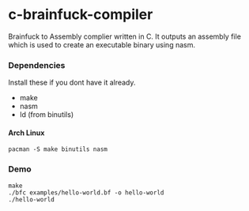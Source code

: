# c-brainfuck-compiler
Brainfuck to Assembly complier written in C.
It outputs an assembly file which is used to create an executable binary using nasm.
### Dependencies
Install these if you dont have it already.
- make
- nasm
- ld (from binutils)

#### Arch Linux
```console
pacman -S make binutils nasm
```

### Demo
```console
make
./bfc examples/hello-world.bf -o hello-world
./hello-world
```
